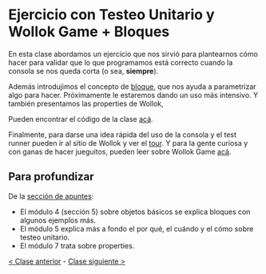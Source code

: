# Ejercicio con Testeo Unitario y Wollok Game + Bloques

En esta clase abordamos un ejercicio que nos sirvió para plantearnos cómo hacer para validar que lo que programamos está correcto cuando la consola se nos queda corta (o sea, **siempre**).

Además introdujimos el concepto de [bloque](http://wiki.uqbar.org/wiki/articles/bloques.html), que nos ayuda a parametrizar algo para hacer. Próximamente le estaremos dando un uso más intensivo. Y también presentamos las properties de Wollok, 

Pueden encontrar el código de la clase [acá](https://github.com/pdep-mit/ejemplos-de-clase-wollok/tree/master/src/clase02).

Finalmente, para darse una idea rápida del uso de la consola y el test runner pueden ir al sitio de Wollok y ver el [tour](https://www.wollok.org/tour/). Y para la gente curiosa y con ganas de hacer jueguitos, pueden leer sobre Wollok Game [acá](https://www.wollok.org/documentacion/conceptos/).

## Para profundizar

De la [sección de apuntes](http://www.pdep.com.ar/material/apuntes):
  - El módulo 4 (sección 5) sobre objetos básicos se explica bloques con algunos ejemplos más.
  - El módulo 5 explica más a fondo el por qué, el cuándo y el cómo sobre testeo unitario.
  - El módulo 7 trata sobre properties.

[< Clase anterior](https://github.com/pdep-mit/bitacora-de-clase/blob/master/clase-17.md) - [Clase siguiente >](https://github.com/pdep-mit/bitacora-de-clase/blob/master/clase-19.md)
